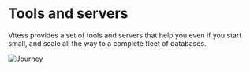 # Tools and servers
Vitess provides a set of tools and servers that help you even
if you start small, and scale all the way to a complete fleet
of databases.

![Journey](https://raw.github.com/youtube/vitess/master/doc/VitessJourney.png)
